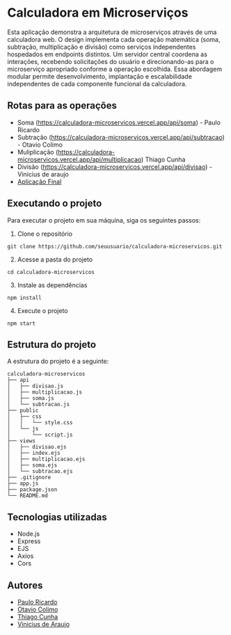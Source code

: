 # Calculadora em Microserviços
Esta aplicação demonstra a arquitetura de microserviços através de uma calculadora web. O design implementa cada operação matemática (soma, subtração, multiplicação e divisão) como serviços independentes hospedados em endpoints distintos. Um servidor central coordena as interações, recebendo solicitações do usuário e direcionando-as para o microserviço apropriado conforme a operação escolhida. Essa abordagem modular permite desenvolvimento, implantação e escalabilidade independentes de cada componente funcional da calculadora.

## Rotas para as operações

* Soma (https://calculadora-microservicos.vercel.app/api/soma) - Paulo Ricardo
* Subtração (https://calculadora-microservicos.vercel.app/api/subtracao) - Otavio Colimo
* Muliplicação (https://calculadora-microservicos.vercel.app/api/multiplicacao) Thiago Cunha 
* Divisão (https://calculadora-microservicos.vercel.app/api/divisao) - Vinicius de araujo
* [Aplicação Final](https://calculadora-microservicos-main.vercel.app)

## Executando o projeto
Para executar o projeto em sua máquina, siga os seguintes passos:

1. Clone o repositório
```
git clone https://github.com/seuusuario/calculadora-microservicos.git
```
2. Acesse a pasta do projeto
```
cd calculadora-microservicos
```
3. Instale as dependências
```
npm install
```
4. Execute o projeto
```
npm start
```

## Estrutura do projeto
A estrutura do projeto é a seguinte:
```
calculadora-microservicos
├── api
│   ├── divisao.js
│   ├── multiplicacao.js
│   ├── soma.js
│   └── subtracao.js
├── public
│   ├── css
│   │   └── style.css
│   └── js
│       └── script.js
├── views
│   ├── divisao.ejs
│   ├── index.ejs
│   ├── multiplicacao.ejs
│   ├── soma.ejs
│   └── subtracao.ejs
├── .gitignore
├── app.js
├── package.json
└── README.md
```

## Tecnologias utilizadas
* Node.js
* Express
* EJS
* Axios
* Cors

## Autores
* [Paulo Ricardo](https://github.com/pauloricardo)
* [Otavio Colimo](https://github.com/otaviocolimo)
* [Thiago Cunha](https://github.com/thiagocunha)
* [Vinicius de Araujo](https://github.com/viniciusdearaujo)

